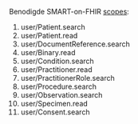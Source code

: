Benodigde SMART-on-FHIR [scopes](http://hl7.org/fhir/smart-app-launch/1.0.0/scopes-and-launch-context/index.html):
1. user/Patient.search
1. user/Patient.read
1. user/DocumentReference.search
1. user/Binary.read
1. user/Condition.search
1. user/Practitioner.read
1. user/PractitionerRole.search
1. user/Procedure.search
1. user/Observation.search
1. user/Specimen.read
1. user/Consent.search